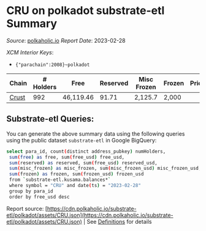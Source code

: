 # CRU on polkadot substrate-etl Summary

_Source_: [polkaholic.io](https://polkaholic.io) *Report Date*: 2023-02-28


*XCM Interior Keys*:
* `{"parachain":2008}~polkadot`


| Chain | # Holders | Free | Reserved | Misc Frozen | Frozen | Price | AssetID |
| ----- | --------- | ---- | -------- | ----------- | ------ | ----- | ------- |
| [Crust](/polkadot/2008-crust) | 992 | 46,119.46  | 91.71  | 2,125.7   | 2,000  |  | `{"Token":"CRU"}` |

## Substrate-etl Queries:
You can generate the above summary data using the following queries using the public dataset `substrate-etl` in Google BigQuery:
```bash
select para_id, count(distinct address_pubkey) numHolders, 
 sum(free) as free, sum(free_usd) free_usd,
 sum(reserved) as reserved, sum(free_usd) reserved_usd,
 sum(misc_frozen) as misc_frozen, sum(misc_frozen_usd) misc_frozen_usd,
 sum(frozen) as frozen, sum(frozen_usd) frozen_usd
 from `substrate-etl.kusama.balances*` 
 where symbol = "CRU" and date(ts) = "2023-02-28"
 group by para_id
 order by free_usd desc
```


Report source: [https://cdn.polkaholic.io/substrate-etl/polkadot/assets/CRU.json](https://cdn.polkaholic.io/substrate-etl/polkadot/assets/CRU.json) | See [Definitions](/DEFINITIONS.md) for details
